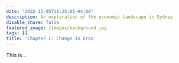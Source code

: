 ```yaml
---
date: "2022-11-05T11:25:05-04:00"
description: An exploration of the economic landscape in Sydney
disable_share: false
featured_image: /images/background.jpg
tags: []
title: 'Chapter I: Change in Eras'
---
```

This is...
